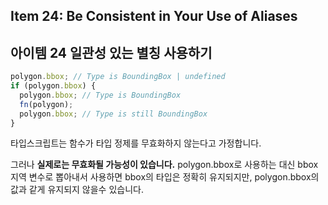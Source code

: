 ## Item 24: Be Consistent in Your Use of Aliases

## 아이템 24 일관성 있는 별칭 사용하기



```typescript
polygon.bbox; // Type is BoundingBox | undefined
if (polygon.bbox) {
  polygon.bbox; // Type is BoundingBox 
  fn(polygon);
  polygon.bbox; // Type is still BoundingBox
}
```
타입스크립트는 함수가 타입 정제를 무효화하지 않는다고 가정합니다. 

그러나 **실제로는 무효화될 가능성이 있습니다.**
polygon.bbox로 사용하는 대신 bbox 지역 변수로 뽑아내서 사용하면 bbox의 타입은 정확히 유지되지만, 
polygon.bbox의 값과 같게 유지되지 않을수 있습니다.

